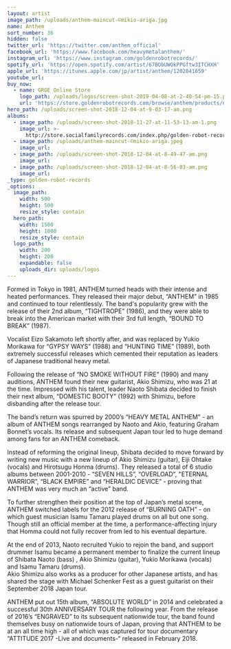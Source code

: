 ```yaml
---
layout: artist
image_path: /uploads/anthem-maincut-©︎mikio-ariga.jpg
name: Anthem
sort_number: 36
hidden: false
twitter_url: 'https://twitter.com/anthem_official'
facebook_url: 'https://www.facebook.com/heavymetalanthem/'
instagram_url: 'https://www.instagram.com/goldenrobotrecords/'
spotify_url: 'https://open.spotify.com/artist/67BObUWOkPPGftw3ITCHXH'
apple_url: 'https://itunes.apple.com/jp/artist/anthem/1202041659'
youtube_url:
buy_now:
  - name: GRGE Online Store
    logo_path: /uploads/logos/screen-shot-2019-04-08-at-2-40-54-pm-15.png
    url: 'https://store.goldenrobotrecords.com/browse/anthem/products/nuceus-cd'
hero_path: /uploads/screen-shot-2018-12-04-at-9-03-17-am.png
albums:
  - image_path: /uploads/screen-shot-2018-11-27-at-11-53-13-am-1.png
    image_url: >-
      http://store.socialfamilyrecords.com/index.php/golden-robot-records/anthem-nucleus-cd.html
  - image_path: /uploads/anthem-maincut-©︎mikio-ariga.jpeg
    image_url:
  - image_path: /uploads/screen-shot-2018-12-04-at-8-49-47-am.png
    image_url:
  - image_path: /uploads/screen-shot-2018-12-04-at-8-56-03-am.png
    image_url:
_type: golden-robot-records
_options:
  image_path:
    width: 500
    height: 500
    resize_style: contain
  hero_path:
    width: 1500
    height: 1000
    resize_style: contain
  logo_path:
    width: 200
    height: 200
    expandable: false
    uploads_dir: uploads/logos
---
```


Formed in Tokyo in 1981, ANTHEM turned heads with their intense and heated performances. They released their major debut, “ANTHEM” in 1985 and continued to tour relentlessly. The band's popularity grew with the release of their 2nd album, “TIGHTROPE” (1986), and they were able to break into the American market with their 3rd full length, “BOUND TO BREAK” (1987).

Vocalist Eizo Sakamoto left shortly after, and was replaced by Yukio Morikawa for “GYPSY WAYS” (1988) and “HUNTING TIME” (1989), both extremely successful releases which cemented their reputation as leaders of Japanese traditional heavy metal.

Following the release of “NO SMOKE WITHOUT FIRE” (1990) and many auditions, ANTHEM found their new guitarist, Akio Shimizu, who was 21 at the time. Impressed with his talent, leader Naoto Shibata decided to finish their next album, “DOMESTIC BOOTY” (1992) with Shimizu, before disbanding after the release tour.

The band’s return was spurred by 2000’s “HEAVY METAL ANTHEM” - an album of ANTHEM songs rearranged by Naoto and Akio, featuring Graham Bonnet’s vocals. Its release and subsequent Japan tour led to huge demand among fans for an ANTHEM comeback.

Instead of reforming the original lineup, Shibata decided to move forward by writing new music with a new lineup of Akio Shimizu (guitar), Eiji Ohtake (vocals) and Hirotsugu Honma (drums). They released a total of 6 studio albums between 2001-2010 - “SEVEN HILLS”, “OVERLOAD”, "ETERNAL WARRIOR”, “BLACK EMPIRE” and “HERALDIC DEVICE” - proving that ANTHEM was very much an “active” band.

To further strengthen their position at the top of Japan’s metal scene, ANTHEM switched labels for the 2012 release of “BURNING OATH” - on which guest musician Isamu Tamaru played drums on all but one song. Though still an official member at the time, a performance-affecting injury that Homma could not fully recover from led to his eventual departure.

At the end of 2013, Naoto recruited Yukio to rejoin the band, and support drummer Isamu became a permanent member to finalize the current lineup of Shibata Naoto (bass) , Akio Shimizu (guitar), Yukio Morikawa (vocals) and Isamu Tamaru (drums).<br>Akio Shimizu also works as a producer for other Japanese artists, and has shared the stage with Michael Schenker Fest as a guest guitarist on their September 2018 Japan tour.

ANTHEM put out 15th album, “ABSOLUTE WORLD” in 2014 and celebrated a successful 30th ANNIVERSARY TOUR the following year. From the release of 2016’s “ENGRAVED” to its subsequent nationwide tour, the band found themselves busy on nationwide tours of Japan, proving that ANTHEM to be at an all time high - all of which was captured for tour documentary “ATTITUDE 2017 -Live and documents-“ released in February 2018.